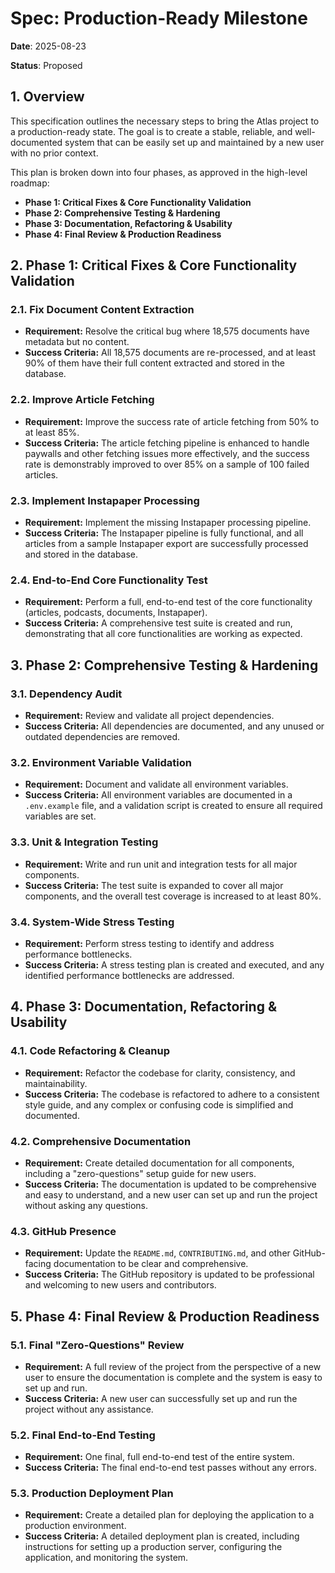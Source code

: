 # Spec: Production-Ready Milestone

**Date**: 2025-08-23

**Status**: Proposed

## 1. Overview

This specification outlines the necessary steps to bring the Atlas project to a production-ready state. The goal is to create a stable, reliable, and well-documented system that can be easily set up and maintained by a new user with no prior context.

This plan is broken down into four phases, as approved in the high-level roadmap:
*   **Phase 1: Critical Fixes & Core Functionality Validation**
*   **Phase 2: Comprehensive Testing & Hardening**
*   **Phase 3: Documentation, Refactoring & Usability**
*   **Phase 4: Final Review & Production Readiness**

## 2. Phase 1: Critical Fixes & Core Functionality Validation

### 2.1. Fix Document Content Extraction

*   **Requirement:** Resolve the critical bug where 18,575 documents have metadata but no content.
*   **Success Criteria:** All 18,575 documents are re-processed, and at least 90% of them have their full content extracted and stored in the database.

### 2.2. Improve Article Fetching

*   **Requirement:** Improve the success rate of article fetching from 50% to at least 85%.
*   **Success Criteria:** The article fetching pipeline is enhanced to handle paywalls and other fetching issues more effectively, and the success rate is demonstrably improved to over 85% on a sample of 100 failed articles.

### 2.3. Implement Instapaper Processing

*   **Requirement:** Implement the missing Instapaper processing pipeline.
*   **Success Criteria:** The Instapaper pipeline is fully functional, and all articles from a sample Instapaper export are successfully processed and stored in the database.

### 2.4. End-to-End Core Functionality Test

*   **Requirement:** Perform a full, end-to-end test of the core functionality (articles, podcasts, documents, Instapaper).
*   **Success Criteria:** A comprehensive test suite is created and run, demonstrating that all core functionalities are working as expected.

## 3. Phase 2: Comprehensive Testing & Hardening

### 3.1. Dependency Audit

*   **Requirement:** Review and validate all project dependencies.
*   **Success Criteria:** All dependencies are documented, and any unused or outdated dependencies are removed.

### 3.2. Environment Variable Validation

*   **Requirement:** Document and validate all environment variables.
*   **Success Criteria:** All environment variables are documented in a `.env.example` file, and a validation script is created to ensure all required variables are set.

### 3.3. Unit & Integration Testing

*   **Requirement:** Write and run unit and integration tests for all major components.
*   **Success Criteria:** The test suite is expanded to cover all major components, and the overall test coverage is increased to at least 80%.

### 3.4. System-Wide Stress Testing

*   **Requirement:** Perform stress testing to identify and address performance bottlenecks.
*   **Success Criteria:** A stress testing plan is created and executed, and any identified performance bottlenecks are addressed.

## 4. Phase 3: Documentation, Refactoring & Usability

### 4.1. Code Refactoring & Cleanup

*   **Requirement:** Refactor the codebase for clarity, consistency, and maintainability.
*   **Success Criteria:** The codebase is refactored to adhere to a consistent style guide, and any complex or confusing code is simplified and documented.

### 4.2. Comprehensive Documentation

*   **Requirement:** Create detailed documentation for all components, including a "zero-questions" setup guide for new users.
*   **Success Criteria:** The documentation is updated to be comprehensive and easy to understand, and a new user can set up and run the project without asking any questions.

### 4.3. GitHub Presence

*   **Requirement:** Update the `README.md`, `CONTRIBUTING.md`, and other GitHub-facing documentation to be clear and comprehensive.
*   **Success Criteria:** The GitHub repository is updated to be professional and welcoming to new users and contributors.

## 5. Phase 4: Final Review & Production Readiness

### 5.1. Final "Zero-Questions" Review

*   **Requirement:** A full review of the project from the perspective of a new user to ensure the documentation is complete and the system is easy to set up and run.
*   **Success Criteria:** A new user can successfully set up and run the project without any assistance.

### 5.2. Final End-to-End Testing

*   **Requirement:** One final, full end-to-end test of the entire system.
*   **Success Criteria:** The final end-to-end test passes without any errors.

### 5.3. Production Deployment Plan

*   **Requirement:** Create a detailed plan for deploying the application to a production environment.
*   **Success Criteria:** A detailed deployment plan is created, including instructions for setting up a production server, configuring the application, and monitoring the system.
